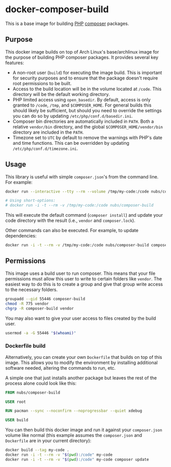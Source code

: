 # docker-composer-build
This is a base image for building [PHP][PHP] [composer] packages.

## Purpose
This docker image builds on top of Arch Linux's base/archlinux image for the
purpose of building PHP composer packages.  It provides several key features:

* A non-root user (`build`) for executing the image build.  This is important
  for security purposes and to ensure that the package doesn't require root
  permissions to be built.
* Access to the build location will be in the volume located at `/code`.  This
  directory will be the default working directory.
* PHP limited access using `open_basedir`.  By default, access is only granted
  to `/code`, `/tmp`, and `$COMPOSER_HOME`.  For general builds this should
  likely be sufficient, but should you need to override the settings you can do
  so by updating `/etc/php/conf.d/basedir.ini`.
* Composer bin directories are automatically included in `PATH`.  Both a
  relative `vendor/bin` directory, and the global `$COMPOSER_HOME/vendor/bin`
  directory are included in the `PATH`.
* Timezone set to `UTC` by default to remove the warnings with PHP's date and
  time functions.  This can be overridden by updating
  `/etc/php/conf.d/timezone.ini`.

## Usage
This library is useful with simple `composer.json`'s from the command line.
For example:

```bash
docker run --interactive --tty --rm --volume /tmp/my-code:/code nubs/composer-build

# Using short-options:
# docker run -i -t --rm -v /tmp/my-code:/code nubs/composer-build
```

This will execute the default command (`composer install`) and update your code
directory with the result (i.e., `vendor` and `composer.lock`).

Other commands can also be executed.  For example, to update dependencies:

```bash
docker run -i -t --rm -v /tmp/my-code:/code nubs/composer-build composer update
```

## Permissions
This image uses a build user to run composer.  This means that your file
permissions must allow this user to write to certain folders like `vendor`.
The easiest way to do this is to create a group and give that group write
access to the necessary folders.

```bash
groupadd --gid 55446 composer-build
chmod -R 775 vendor
chgrp -R composer-build vendor
```

You may also want to give your user access to files created by the build user.

```bash
usermod -a -G 55446 "$(whoami)"
```

### Dockerfile build
Alternatively, you can create your own `Dockerfile` that builds on top of this
image.  This allows you to modify the environment by installing additional
software needed, altering the commands to run, etc.

A simple one that just installs another package but leaves the rest of the
process alone could look like this:

```dockerfile
FROM nubs/composer-build

USER root

RUN pacman --sync --noconfirm --noprogressbar --quiet xdebug

USER build
```

You can then build this docker image and run it against your `composer.json`
volume like normal (this example assumes the `composer.json` and `Dockerfile`
are in your current directory):

```bash
docker build --tag my-code .
docker run -i -t --rm -v "$(pwd):/code" my-code
docker run -i -t --rm -v "$(pwd):/code" my-code composer update
```

[PHP]: http://php.net/ "PHP: Hypertext Preprocessor"
[composer]: https://getcomposer.org/
